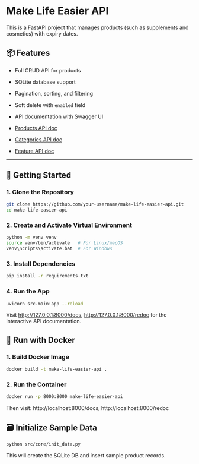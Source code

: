 # Make Life Easier API

This is a FastAPI project that manages products (such as supplements and cosmetics) with expiry dates.

## 📦 Features

- Full CRUD API for products
- SQLite database support
- Pagination, sorting, and filtering
- Soft delete with `enabled` field
- API documentation with Swagger UI

- [Products API doc](https://github.com/CoaCao/make-life-easier-api/blob/main/docs/products.md)
- [Categories API doc](https://github.com/CoaCao/make-life-easier-api/blob/main/docs/categories.md)
- [Feature API doc](https://github.com/CoaCao/make-life-easier-api/blob/main/docs/feature.md)

---

## 🚀 Getting Started

### 1. Clone the Repository

```bash
git clone https://github.com/your-username/make-life-easier-api.git
cd make-life-easier-api
```

### 2. Create and Activate Virtual Environment

```bash
python -m venv venv
source venv/bin/activate   # For Linux/macOS
venv\Scripts\activate.bat  # For Windows
```

### 3. Install Dependencies

```bash
pip install -r requirements.txt
```

### 4. Run the App

```bash
uvicorn src.main:app --reload
```

Visit http://127.0.0.1:8000/docs, http://127.0.0.1:8000/redoc  for the interactive API documentation.

## 🐳 Run with Docker

### 1. Build Docker Image

```bash
docker build -t make-life-easier-api .
```

### 2. Run the Container

```bash
docker run -p 8000:8000 make-life-easier-api
```

Then visit: http://localhost:8000/docs, http://localhost:8000/redoc

## 🗃️ Initialize Sample Data

```bash
python src/core/init_data.py
```

This will create the SQLite DB and insert sample product records.
